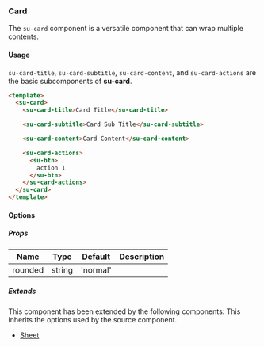 ### Card

The `su-card` component is a versatile component that can wrap multiple contents.

<su-divider class="mb-8" />

#### Usage

`su-card-title`, `su-card-subtitle`, `su-card-content`, and `su-card-actions` are the basic subcomponents of **su-card**.

```html
<template>
  <su-card>
    <su-card-title>Card Title</su-card-title>

    <su-card-subtitle>Card Sub Title</su-card-subtitle>

    <su-card-content>Card Content</su-card-content>

    <su-card-actions>
      <su-btn>
        action 1
      </su-btn>
    </su-card-actions>
  </su-card>
</template>
```

<sample class="mb-4" />

#### Options

##### Props

| Name | Type | Default | Description |
| ---- | ---- | ------- | ----------- |
| rounded | string |'normal' ||

##### Extends

This component has been extended by the following components: This inherits the options used by the source component.

- [Sheet](../components/SuSheet)